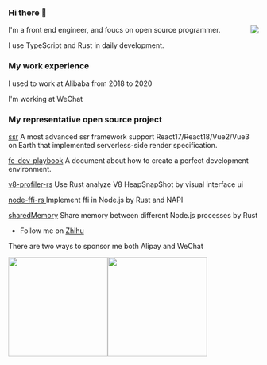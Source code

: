 ### Hi there 👋

<img align="right" src="https://github-readme-stats.vercel.app/api?username=zhangyuang&show_icons=true&theme=default_repocard" />

I'm a front end engineer, and foucs on open source programmer.

I use TypeScript and Rust in daily development.

### My work experience

I used to work at Alibaba from 2018 to 2020

I'm working at WeChat

### My representative open source project

[ssr](https://github.com/zhangyuang/ssr) A most advanced ssr framework support React17/React18/Vue2/Vue3 on Earth that implemented serverless-side render specification.

[fe-dev-playbook](https://github.com/zhangyuang/fe-dev-playbook) A document about how to create a perfect development environment.

[v8-profiler-rs](https://github.com/zhangyuang/v8-profiler-rs) Use Rust analyze V8 HeapSnapShot by visual interface ui

[node-ffi-rs ](https://github.com/zhangyuang/node-ffi-rs) Implement ffi in Node.js by Rust and NAPI

[sharedMemory](https://github.com/zhangyuang/sharedMemory) Share memory between different Node.js processes by Rust


- Follow me on [Zhihu](https://www.zhihu.com/people/zhang-yu-ang-67)

There are two ways to sponsor me both Alipay and WeChat

<div style="display:flex">
  <img src="https://res.wx.qq.com/op_res/iFZOgoe_-KP8Y-EfgfZkEEQ4fU2WcAhMbubL3CFq9VbCktQyiUO5tnJouMfJhvBX4JQ2Wio1Pw04PR68MBjbwQ" width=200>
  <img src="https://res.wx.qq.com/op_res/9jSx7WJn6FBlfQ0ColL4hnvX91D9MlB_XPCgLFM527qknHp0utXZkLah6MYcumdVejK4884dvgkY0NIbBLPrYg" width=200>
</div>
